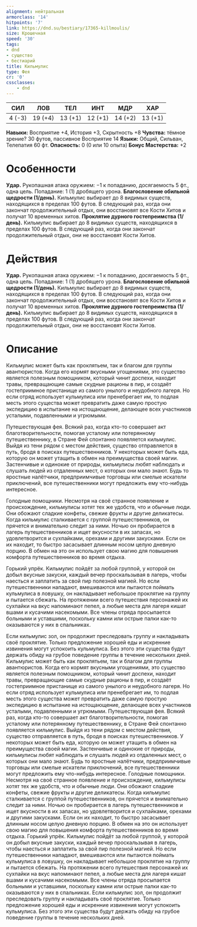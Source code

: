 ```yaml
---
alignment: нейтральная
armorclass: '14'
hitpoints: '7'
link: https://dnd.su/bestiary/17365-killmoulis/
size: Крошечная
speed: '30'
tags:
- dnd
- существо
- бестиарий
title: Кильмулис
type: Фея
cr: '0'
cssclasses:
    - dnd
---
```



| СИЛ | ЛОВ | ТЕЛ | ИНТ | МДР | ХАР |
|---|---|---|---|---|---|
| 4 (-3) | 19 (+4) | 13 (+1) | 12 (+1) | 14 (+2) | 13 (+1) |
**Навыки:** Восприятие +4, История +3, Скрытность +8
**Чувства:** тёмное зрение? 30 футов, пассивное Восприятие 14
**Языки:** Общий, Сильван, Телепатия 60 фт.
**Опасность:** 0 (0 или 10 опыта)
**Бонус Мастерства:** +2


# Особенности
**Удар.** Рукопашная атака оружием: −1 к попаданию, досягаемость 5 фт., одна цель. Попадание: 1 (1) дробящего урона.
**Благословение обильной щедрости (1/день).** Кильмулис выбирает до 8 видимых существ, находящихся в пределах 100 футов. В следующий раз, когда они закончат продолжительный отдых, они восстановят все Кости Хитов и получат 10 временных хитов.
**Проклятие дурного гостепреимства (1/день).** Кильмулис выбирает до 8 видимых существ, находящихся в пределах 100 футов. В следующий раз, когда они закончат продолжительный отдых, они не восстановят Кости Хитов.


# Действия
**Удар.** Рукопашная атака оружием: −1 к попаданию, досягаемость 5 фт., одна цель. Попадание: 1 (1) дробящего урона.
**Благословение обильной щедрости (1/день).** Кильмулис выбирает до 8 видимых существ, находящихся в пределах 100 футов. В следующий раз, когда они закончат продолжительный отдых, они восстановят все Кости Хитов и получат 10 временных хитов.
**Проклятие дурного гостепреимства (1/день).** Кильмулис выбирает до 8 видимых существ, находящихся в пределах 100 футов. В следующий раз, когда они закончат продолжительный отдых, они не восстановят Кости Хитов.


# Описание
Кильмулис может быть как проклятьем, так и благом для группы авантюристов. Когда его кормят вкусными угощениями, это существо является полезным помощником, который чинит доспехи, находит травы, превращающие самые скудные рационы в пир, и создаёт гостеприимное пристанище из самого унылого и неудобного лагеря. Но если отряд использует кульмулиса или пренебрегает им, то подлая месть этого существа может превратить даже самую простую экспедицию в испытание на истощающение, делающее всех участников усталыми, подавленными и угрюмыми.


Путешествующая фея. Всякий раз, когда кто-то совершает акт благотворительности, помогая усталому или потерянному путешественнику, в Стране Фей спонтанно появляется кильмулис. Выйдя из тени рядом с местом действия, существо отправляется в путь, бродя в поисках путешественников. У некоторых может быть еда, которую он может утащить в обмен на преимущества своей магии. Застенчивые и одинокие от природы, кильмулисы любят наблюдать и слушать людей из отдаленных мест, о которых они мало знают. Будь то яростные налётчики, предприимчивые торговцы или смелые искатели приключений, все путешественники могут предложить ему что-нибудь интересное.

Голодные помощники. Несмотря на своё странное появление и происхождение, кильмулисы хотят тех же удобств, что и обычные люди. Они обожают сладкие конфеты, свежие фрукты и другие деликатесы. Когда кильмулис сталкивается с группой путешественников, он прячется и внимательно следит за ними. Ночью он пробирается в лагерь путешественников и ищет вкусности в их запасах, но удовлетворится и сухпайками, орехами и другими закусками. Если он их находит, то быстро засасывает длинным носом целую дневную порцию. В обмен на это он использует свою магию для повышения комфорта путешественников во время отдыха.

Горький упрёк. Кильмулис пойдёт за любой группой, у которой он добыл вкусные закуски, каждый вечер проскальзывая в лагерь, чтобы наесться и заплатить за свой пир полезной магией. Но если путешественники нападают, вмешиваются или пытаются поймать кульмулиса в ловушку, он накладывает небольшое проклятие на группу и пытается сбежать. На протяжении всего путешествия персонажей их сухпайки на вкус напоминают пепел, а любые места для лагеря кишат вшами и кусачими насекомыми. Все члены отряда просыпается больными и уставшими, поскольку камни или острые палки как-то оказываются у них в спальниках.

Если кильмулис зол, он продолжит преследовать группу и накладывать своё проклятие. Только предложение хорошей еды и искренние извинения могут успокоить кульмулиса. Без этого эти существа будут держать обиду на грубое поведение группы в течение нескольких дней. Кильмулис может быть как проклятьем, так и благом для группы авантюристов. Когда его кормят вкусными угощениями, это существо является полезным помощником, который чинит доспехи, находит травы, превращающие самые скудные рационы в пир, и создаёт гостеприимное пристанище из самого унылого и неудобного лагеря. Но если отряд использует кульмулиса или пренебрегает им, то подлая месть этого существа может превратить даже самую простую экспедицию в испытание на истощающение, делающее всех участников усталыми, подавленными и угрюмыми.  Путешествующая фея. Всякий раз, когда кто-то совершает акт благотворительности, помогая усталому или потерянному путешественнику, в Стране Фей спонтанно появляется кильмулис. Выйдя из тени рядом с местом действия, существо отправляется в путь, бродя в поисках путешественников. У некоторых может быть еда, которую он может утащить в обмен на преимущества своей магии. Застенчивые и одинокие от природы, кильмулисы любят наблюдать и слушать людей из отдаленных мест, о которых они мало знают. Будь то яростные налётчики, предприимчивые торговцы или смелые искатели приключений, все путешественники могут предложить ему что-нибудь интересное. Голодные помощники. Несмотря на своё странное появление и происхождение, кильмулисы хотят тех же удобств, что и обычные люди. Они обожают сладкие конфеты, свежие фрукты и другие деликатесы. Когда кильмулис сталкивается с группой путешественников, он прячется и внимательно следит за ними. Ночью он пробирается в лагерь путешественников и ищет вкусности в их запасах, но удовлетворится и сухпайками, орехами и другими закусками. Если он их находит, то быстро засасывает длинным носом целую дневную порцию. В обмен на это он использует свою магию для повышения комфорта путешественников во время отдыха. Горький упрёк. Кильмулис пойдёт за любой группой, у которой он добыл вкусные закуски, каждый вечер проскальзывая в лагерь, чтобы наесться и заплатить за свой пир полезной магией. Но если путешественники нападают, вмешиваются или пытаются поймать кульмулиса в ловушку, он накладывает небольшое проклятие на группу и пытается сбежать. На протяжении всего путешествия персонажей их сухпайки на вкус напоминают пепел, а любые места для лагеря кишат вшами и кусачими насекомыми. Все члены отряда просыпается больными и уставшими, поскольку камни или острые палки как-то оказываются у них в спальниках. Если кильмулис зол, он продолжит преследовать группу и накладывать своё проклятие. Только предложение хорошей еды и искренние извинения могут успокоить кульмулиса. Без этого эти существа будут держать обиду на грубое поведение группы в течение нескольких дней.